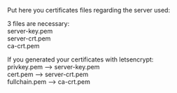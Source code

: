 Put here you certificates files regarding the server used:

3 files are necessary:  
server-key.pem  
server-crt.pem  
ca-crt.pem  

If you generated your certificates with letsencrypt:  
privkey.pem --> server-key.pem  
cert.pem --> server-crt.pem  
fullchain.pem --> ca-crt.pem   
